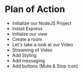 # Plan of Action

- Initialize our NodeJS Project
- Install Express
- Initialze our view
- Create a room 
- Let's take a look at our Video
- Streaming of Video
- Add Styling
- Add messaging
- Add buttons (Mute & Stop icon)